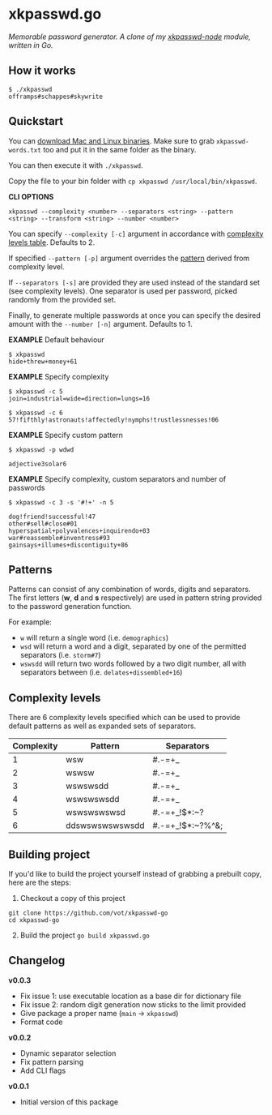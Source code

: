 # xkpasswd.go

*Memorable password generator. A clone of my [xkpasswd-node](https://github.com/vot/xkpasswd-node) module, written in Go.*

## How it works

```
$ ./xkpasswd
offramps#schappes#skywrite
```


## Quickstart

You can [download Mac and Linux binaries](https://github.com/vot/xkpasswd-go/releases).
Make sure to grab `xkpasswd-words.txt` too and put it in the same folder as the binary.

You can then execute it with `./xkpasswd`.

Copy the file to your bin folder with  `cp xkpasswd /usr/local/bin/xkpasswd`.



**CLI OPTIONS**

```
xkpasswd --complexity <number> --separators <string> --pattern <string> --transform <string> --number <number>
```



You can specify `--complexity [-c]` argument in accordance with [complexity levels table](#complexity-levels). Defaults to 2.

If specified `--pattern [-p]` argument overrides the [pattern](#patterns) derived from complexity level.

If `--separators [-s]` are provided they are used instead of the standard set (see complexity levels).
One separator is used per password, picked randomly from the provided set.

<!-- You can set `transform` to `alternate` or `uppercase` to trigger case transformation. -->

Finally, to generate multiple passwords at once you can specify the desired
amount with the `--number [-n]` argument. Defaults to 1.


**EXAMPLE** Default behaviour

```
$ xkpasswd
hide+threw+money+61
```

**EXAMPLE** Specify complexity

```
$ xkpasswd -c 5
join=industrial=wide=direction=lungs=16

$ xkpasswd -c 6
57!fifthly!astronauts!affectedly!nymphs!trustlessnesses!06
```

**EXAMPLE** Specify custom pattern

```
$ xkpasswd -p wdwd

adjective3solar6
```


**EXAMPLE** Specify complexity, custom separators and number of passwords

```
$ xkpasswd -c 3 -s '#!+' -n 5

dog!friend!successful!47
other#sell#close#01
hyperspatial+polyvalences+inquirendo+03
war#reassemble#inventress#93
gainsays+illumes+discontiguity+86
```


## Patterns

Patterns can consist of any combination of words, digits and separators.
The first letters (**w**, **d** and **s** respectively) are used in pattern string provided to the password generation function.

For example:

* `w` will return a single word (i.e. `demographics`)
* `wsd` will return a word and a digit, separated by one of the permitted separators (i.e. `storm#7`)
* `wswsdd` will return two words followed by a two digit number, all with separators between (i.e. `delates+dissembled+16`)



## Complexity levels

There are 6 complexity levels specified which can be used to provide
default patterns as well as expanded sets of separators.


| Complexity | Pattern         | Separators       |
|------------|-----------------|------------------|
| 1          | wsw             | #.-=+_           |
| 2          | wswsw           | #.-=+_           |
| 3          | wswswsdd        | #.-=+_           |
| 4          | wswswswsdd      | #.-=+_           |
| 5          | wswswswswsd     | #.-=+_!$*:~?     |
| 6          | ddswswswswswsdd | #.-=+_!$*:~?%^&; |



## Building project

If you'd like to build the project yourself instead of grabbing a prebuilt copy,
here are the steps:

1) Checkout a copy of this project

```
git clone https://github.com/vot/xkpasswd-go
cd xkpasswd-go
```

2) Build the project
`go build xkpasswd.go`

## Changelog

**v0.0.3**

- Fix issue 1: use executable location as a base dir for dictionary file
- Fix issue 2: random digit generation now sticks to the limit provided
- Give package a proper name (`main` -> `xkpasswd`)
- Format code

**v0.0.2**

- Dynamic separator selection
- Fix pattern parsing
- Add CLI flags

**v0.0.1**

- Initial version of this package
